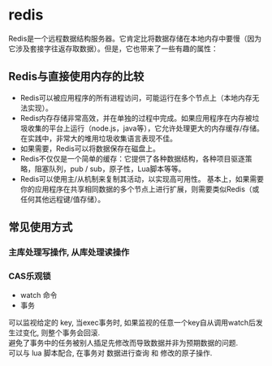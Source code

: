 # redis
Redis是一个远程数据结构服务器。它肯定比将数据存储在本地内存中要慢（因为它涉及套接字往返存取数据）。但是，它也带来了一些有趣的属性：

## Redis与直接使用内存的比较
- Redis可以被应用程序的所有进程访问，可能运行在多个节点上（本地内存无法实现）。
- Redis内存存储非常高效，并在单独的过程中完成。如果应用程序在内存被垃圾收集的平台上运行（node.js，java等），它允许处理更大的内存缓存/存储。在实践中，非常大的堆用垃圾收集语言表现不佳。
- 如果需要，Redis可以将数据保存在磁盘上。
- Redis不仅仅是一个简单的缓存：它提供了各种数据结构，各种项目驱逐策略，阻塞队列，pub / sub，原子性，Lua脚本等等。
- Redis可以使用主/从机制来复制其活动，以实现高可用性。
基本上，如果需要你的应用程序在共享相同数据的多个节点上进行扩展，则需要类似Redis（或任何其他远程键/值存储）。


## 常见使用方式

### 主库处理写操作, 从库处理读操作


### CAS乐观锁
  - watch 命令
  - 事务  

可以监视给定的 key, 当exec事务时, 如果监视的任意一个key自从调用watch后发生过变化, 则整个事务会回滚.  
避免了事务中的任务被别人插足先修改而导致数据并非为预期数据的问题.  
可以与 lua 脚本配合, 在事务对 数据进行查询 和 修改的原子操作.